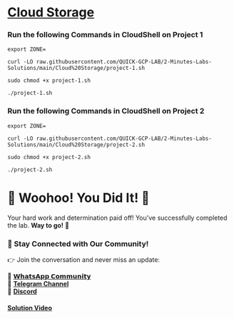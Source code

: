 #  [Cloud Storage](https://www.cloudskillsboost.google/focuses/19083?parent=catalog)

### Run the following Commands in CloudShell on Project 1

```
export ZONE=
```
```
curl -LO raw.githubusercontent.com/QUICK-GCP-LAB/2-Minutes-Labs-Solutions/main/Cloud%20Storage/project-1.sh

sudo chmod +x project-1.sh

./project-1.sh
```

### Run the following Commands in CloudShell on Project 2

```
export ZONE=
```
```
curl -LO raw.githubusercontent.com/QUICK-GCP-LAB/2-Minutes-Labs-Solutions/main/Cloud%20Storage/project-2.sh

sudo chmod +x project-2.sh

./project-2.sh
```

# 🎉 Woohoo! You Did It! 🎉

Your hard work and determination paid off!
You've successfully completed the lab. **Way to go!** 🚀

### 💬 Stay Connected with Our Community!

👉 Join the conversation and never miss an update:

💚 [**𝗪𝗵𝗮𝘁𝘀𝗔𝗽𝗽 𝗖𝗼𝗺𝗺𝘂𝗻𝗶𝘁𝘆**](https://chat.whatsapp.com/FYKYrKwcwYDE2Xl08SEi7D) <br>
📢 [**Telegram Channel**](https://t.me/+e1HQkO3ao2FmMGQ1) <br>
👥 [**Discord**](https://discord.gg/VzBN22adUC)

#### [Solution Video](https://www.youtube.com/@officialSheBright)
